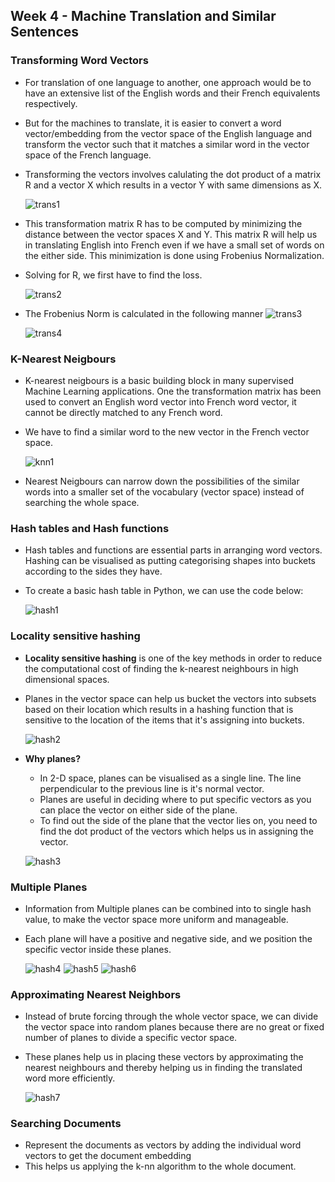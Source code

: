 ## Week 4 - Machine Translation and Similar Sentences

### Transforming Word Vectors

- For translation of one language to another, one approach would be to have an extensive list of the English words and their French equivalents respectively.
- But for the machines to translate, it is easier to convert a word vector/embedding from the vector space of the English language and transform the vector such that it matches a similar word in the vector space of the French language.
- Transforming the vectors involves calulating the dot product of a matrix R and a vector X which results in a vector Y with same dimensions as X.

  ![trans1](images/trans1.jpg)

- This transformation matrix R has to be computed by minimizing the distance between the vector spaces X and Y. This matrix R will help us in translating English into French even if we have a small set of words on the either side. This minimization is done using Frobenius Normalization.
- Solving for R, we first have to find the loss.

  ![trans2](images/trans2.jpg)

- The Frobenius Norm is calculated in the following manner
  ![trans3](images/trans3.jpg)

  ![trans4](images/trans4.jpg)

### K-Nearest Neigbours

- K-nearest neigbours is a basic building block in many supervised Machine Learning applications. One the transformation matrix has been used to convert an English word vector into French word vector, it cannot be directly matched to any French word.
- We have to find a similar word to the new vector in the French vector space.

  ![knn1](images/knn1.jpg)

- Nearest Neigbours can narrow down the possibilities of the similar words into a smaller set of the vocabulary (vector space) instead of searching the whole space.

### Hash tables and Hash functions

- Hash tables and functions are essential parts in arranging word vectors. Hashing can be visualised as putting categorising shapes into buckets according to the sides they have.
- To create a basic hash table in Python, we can use the code below:

  ![hash1](images/hash1.jpg)

### Locality sensitive hashing

- **Locality sensitive hashing** is one of the key methods in order to reduce the computational cost of finding the k-nearest neighbours in high dimensional spaces.
- Planes in the vector space can help us bucket the vectors into subsets based on their location which results in a hashing function that is sensitive to the location of the items that it's assigning into buckets.

  ![hash2](images/hash2.jpg)

- **Why planes?**

  - In 2-D space, planes can be visualised as a single line. The line perpendicular to the previous line is it's normal vector.
  - Planes are useful in deciding where to put specific vectors as you can place the vector on either side of the plane.
  - To find out the side of the plane that the vector lies on, you need to find the dot product of the vectors which helps us in assigning the vector.

  ![hash3](images/hash3.jpg)

### Multiple Planes

- Information from Multiple planes can be combined into to single hash value, to make the vector space more uniform and manageable.
- Each plane will have a positive and negative side, and we position the specific vector inside these planes.

  ![hash4](images/hash4.jpg)
  ![hash5](images/hash5.jpg)
  ![hash6](images/hash6.jpg)

### Approximating Nearest Neighbors

- Instead of brute forcing through the whole vector space, we can divide the vector space into random planes because there are no great or fixed number of planes to divide a specific vector space.
- These planes help us in placing these vectors by approximating the nearest neighbours and thereby helping us in finding the translated word more efficiently.

  ![hash7](images/hash7.jpg)

### Searching Documents

- Represent the documents as vectors by adding the individual word vectors to get the document embedding
- This helps us applying the k-nn algorithm to the whole document.
